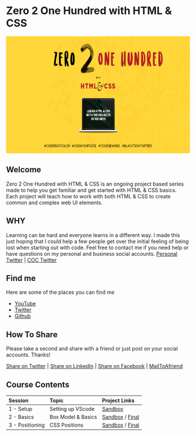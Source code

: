# Zero 2 One Hundred with HTML &amp; CSS

<p align="center">

<img width="830" height="320" src="./utils/i/COC_cover.png" />

</p>

## Welcome
Zero 2 One Hundred with HTML &amp; CSS is an ongoing project based series made to help you get familiar and get started with HTML &amp; CSS basics. Each project will teach how to work with both HTML &amp; CSS to create common and complex web UI elements. 

## WHY
Learning can be hard and everyone learns in a different way. I made this just hoping that I could help a few people get over the initial feeling of being lost when starting out with code. Feel free to contact me if you need help or have questions on my personal and business social accounts. [Personal Twitter](https://twitter.com/cortneyisms) | [COC Twitter](https://twitter.com/codersofcolor_)

## Find me
Here are some of the places you can find me
- [YouTube][youtube]
- [Twitter][twitter]
- [Github][github]

## How To Share
Please take a second and share with a friend or just post on your social accounts. Thanks!

  [Share on Twitter][shareTwitter] | [Share on LinkedIn][shareLinkedin] | [Share on Facebook][shareFacebook] | [MailToAfriend](mailto:friend@example.com?&subject=Learn-Html-and-CSS&body=https://github.com/CodersofColor/Zero-to-100-with-HTML-and-CSS )

## Course Contents

| Session         | Topic              | Project Links                             |
| :-------------- | :----------------- | :---------------------------------------- |
| 1 - Setup       | Setting up VScode  | [Sandbox][01-sandbox]                     |
| 2 - Basics      | Box Model & Basics | [Sandbox][02-sandbox] / [Final][02-final] |
| 3 - Positioning | CSS Positions      | [Sandbox][03-sand] / [Final][03-final]    |

[//]: <> (Share Links)
[shareFacebook]: https://www.facebook.com/sharer/sharer.php?u=https%3A%2F%2Fgithub.com%2FCodersofColor%2FZero-to-100-with-HTML-and-CSS

[shareTwitter]: https://twitter.com/intent/tweet?url=https%3A%2F%2Fgithub.com%2FCodersofColor%2FZero-to-100-with-HTML-and-CSS&text=Zero%202%20One%20Hundred%20with%20HTML%20and%20CSS 

[shareLinkedin]: http://www.linkedin.com/shareArticle?mini=true&url=https%3A%2F%2Fgithub.com%2FCodersofColor%2FZero-to-100-with-HTML-and-CSS&title=Zero%202%20One%20Hundred%20with%20HTML%20and%20CSS

[//]: <> (Social Links)
[youtube]: https://www.youtube.com/channel/UC50BFllxOlLGyLxrBrluSzQ
[twitter]: https://twitter.com/codersofcolor_
[github]: https://github.com/CodersofColor/Zero-to-100-with-HTML-and-CSS


[//]: <> (Session Links)
[01-sandbox]: ./src/01_Setup/index.html
[02-sandbox]: ./src/02_Box_Model/_sandbox_/
[02-final]:  ./src/02_Box_Model/final-02/
[03-sand]: ./src/03_positioning/_sandbox/
[03-final]: ./src/03_positioning/final-03/
